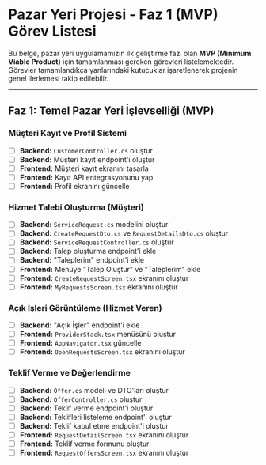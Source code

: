 # Pazar Yeri Projesi - Faz 1 (MVP) Görev Listesi

Bu belge, pazar yeri uygulamamızın ilk geliştirme fazı olan **MVP (Minimum Viable Product)** için tamamlanması gereken görevleri listelemektedir. Görevler tamamlandıkça yanlarındaki kutucuklar işaretlenerek projenin genel ilerlemesi takip edilebilir.

---

## Faz 1: Temel Pazar Yeri İşlevselliği (MVP)

### Müşteri Kayıt ve Profil Sistemi

- [ ] **Backend:** `CustomerController.cs` oluştur
- [ ] **Backend:** Müşteri kayıt endpoint'i oluştur
- [ ] **Frontend:** Müşteri kayıt ekranını tasarla
- [ ] **Frontend:** Kayıt API entegrasyonunu yap
- [ ] **Frontend:** Profil ekranını güncelle

### Hizmet Talebi Oluşturma (Müşteri)

- [ ] **Backend:** `ServiceRequest.cs` modelini oluştur
- [ ] **Backend:** `CreateRequestDto.cs` ve `RequestDetailsDto.cs` oluştur
- [ ] **Backend:** `ServiceRequestController.cs` oluştur
- [ ] **Backend:** Talep oluşturma endpoint'i ekle
- [ ] **Backend:** "Taleplerim" endpoint'i ekle
- [ ] **Frontend:** Menüye "Talep Oluştur" ve "Taleplerim" ekle
- [ ] **Frontend:** `CreateRequestScreen.tsx` ekranını oluştur
- [ ] **Frontend:** `MyRequestsScreen.tsx` ekranını oluştur

### Açık İşleri Görüntüleme (Hizmet Veren)

- [ ] **Backend:** "Açık İşler" endpoint'i ekle
- [ ] **Frontend:** `ProviderStack.tsx` menüsünü oluştur
- [ ] **Frontend:** `AppNavigator.tsx` güncelle
- [ ] **Frontend:** `OpenRequestsScreen.tsx` ekranını oluştur

### Teklif Verme ve Değerlendirme

- [ ] **Backend:** `Offer.cs` modeli ve DTO'ları oluştur
- [ ] **Backend:** `OfferController.cs` oluştur
- [ ] **Backend:** Teklif verme endpoint'i oluştur
- [ ] **Backend:** Teklifleri listeleme endpoint'i oluştur
- [ ] **Backend:** Teklif kabul etme endpoint'i oluştur
- [ ] **Frontend:** `RequestDetailScreen.tsx` ekranını oluştur
- [ ] **Frontend:** Teklif verme formunu oluştur
- [ ] **Frontend:** `RequestOffersScreen.tsx` ekranını oluştur
